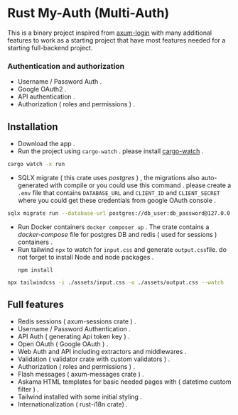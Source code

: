 # Rust My-Auth (Multi-Auth)

This is a binary project inspired from [axum-login](https://github.com/maxcountryman/axum-login) with many additional features to work as a starting project that have most features needed for a starting full-backend project.

### Authentication and authorization

- Username / Password Auth .
- Google OAuth2 .
- API authentication .
- Authorization ( roles and permissions ) .

## Installation

- Download the app .
- Run the project using `cargo-watch` . please install [cargo-watch](https://crates.io/crates/cargo-watch) .

```bash
cargo watch -x run
```

- SQLX migrate ( this crate uses _postgres_ ) , the migrations also auto-generated with compile or you could use this command . please create a `.env` file that contains `DATABASE_URL` and `CLIENT_ID` and `CLIENT_SECRET` where you could get these credentials from google OAuth console .

```bash
sqlx migrate run --database-url postgres://db_user:db_password@127.0.0.1:5432/db_name

```

- Run Docker containers `docker composer up` . The crate contains a _docker-compose_ file for postgres DB and redis ( used for sessions ) containers .
- Run tailwind `npx` to watch for `input.css` and generate `output.css`file. do not forget to install Node and node packages .
  ```
  npm install
  ```

```bash
npx tailwindcss -i ./assets/input.css -o ./assets/output.css --watch
```

## Full features

- Redis sessions ( axum-sessions crate ) .
- Username / Password Authentication .
- API Auth ( generating Api token key ) .
- Open OAuth ( Google OAuth ) .
- Web Auth and API including extractors and middlewares .
- Validation ( validator crate with custom validators ) .
- Authorization ( roles and permissions ) .
- Flash messages ( axum-messages crate ) .
- Askama HTML templates for basic needed pages with ( datetime custom filter ) .
- Tailwind installed with some initial styling .
- Internationalization ( rust-i18n crate) .
